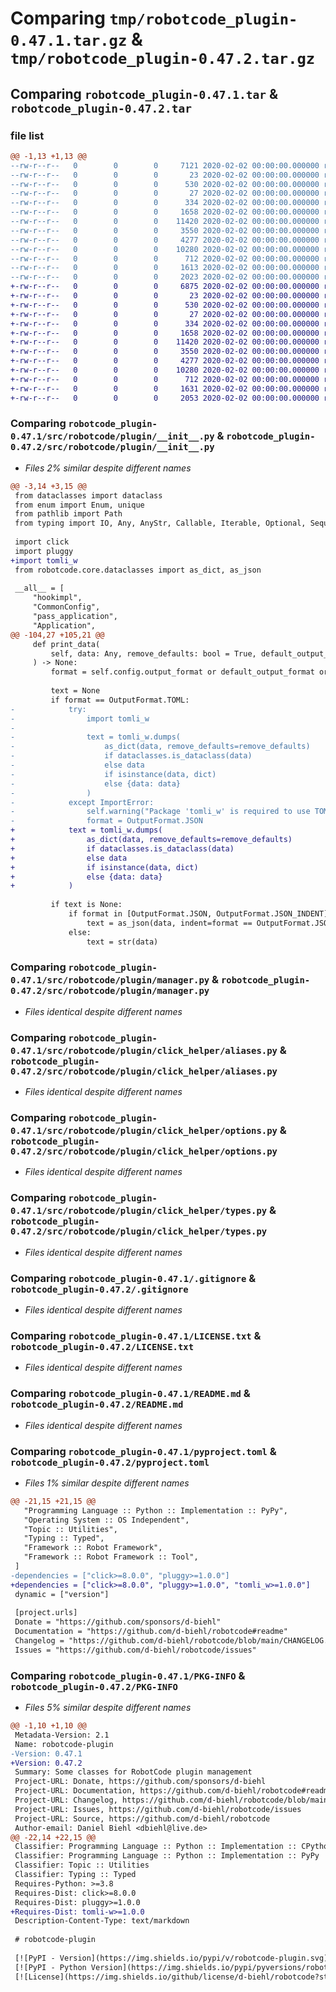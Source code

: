 # Comparing `tmp/robotcode_plugin-0.47.1.tar.gz` & `tmp/robotcode_plugin-0.47.2.tar.gz`

## Comparing `robotcode_plugin-0.47.1.tar` & `robotcode_plugin-0.47.2.tar`

### file list

```diff
@@ -1,13 +1,13 @@
--rw-r--r--   0        0        0     7121 2020-02-02 00:00:00.000000 robotcode_plugin-0.47.1/src/robotcode/plugin/__init__.py
--rw-r--r--   0        0        0       23 2020-02-02 00:00:00.000000 robotcode_plugin-0.47.1/src/robotcode/plugin/__version__.py
--rw-r--r--   0        0        0      530 2020-02-02 00:00:00.000000 robotcode_plugin-0.47.1/src/robotcode/plugin/manager.py
--rw-r--r--   0        0        0       27 2020-02-02 00:00:00.000000 robotcode_plugin-0.47.1/src/robotcode/plugin/py.typed
--rw-r--r--   0        0        0      334 2020-02-02 00:00:00.000000 robotcode_plugin-0.47.1/src/robotcode/plugin/specs.py
--rw-r--r--   0        0        0     1658 2020-02-02 00:00:00.000000 robotcode_plugin-0.47.1/src/robotcode/plugin/click_helper/aliases.py
--rw-r--r--   0        0        0    11420 2020-02-02 00:00:00.000000 robotcode_plugin-0.47.1/src/robotcode/plugin/click_helper/options.py
--rw-r--r--   0        0        0     3550 2020-02-02 00:00:00.000000 robotcode_plugin-0.47.1/src/robotcode/plugin/click_helper/types.py
--rw-r--r--   0        0        0     4277 2020-02-02 00:00:00.000000 robotcode_plugin-0.47.1/.gitignore
--rw-r--r--   0        0        0    10280 2020-02-02 00:00:00.000000 robotcode_plugin-0.47.1/LICENSE.txt
--rw-r--r--   0        0        0      712 2020-02-02 00:00:00.000000 robotcode_plugin-0.47.1/README.md
--rw-r--r--   0        0        0     1613 2020-02-02 00:00:00.000000 robotcode_plugin-0.47.1/pyproject.toml
--rw-r--r--   0        0        0     2023 2020-02-02 00:00:00.000000 robotcode_plugin-0.47.1/PKG-INFO
+-rw-r--r--   0        0        0     6875 2020-02-02 00:00:00.000000 robotcode_plugin-0.47.2/src/robotcode/plugin/__init__.py
+-rw-r--r--   0        0        0       23 2020-02-02 00:00:00.000000 robotcode_plugin-0.47.2/src/robotcode/plugin/__version__.py
+-rw-r--r--   0        0        0      530 2020-02-02 00:00:00.000000 robotcode_plugin-0.47.2/src/robotcode/plugin/manager.py
+-rw-r--r--   0        0        0       27 2020-02-02 00:00:00.000000 robotcode_plugin-0.47.2/src/robotcode/plugin/py.typed
+-rw-r--r--   0        0        0      334 2020-02-02 00:00:00.000000 robotcode_plugin-0.47.2/src/robotcode/plugin/specs.py
+-rw-r--r--   0        0        0     1658 2020-02-02 00:00:00.000000 robotcode_plugin-0.47.2/src/robotcode/plugin/click_helper/aliases.py
+-rw-r--r--   0        0        0    11420 2020-02-02 00:00:00.000000 robotcode_plugin-0.47.2/src/robotcode/plugin/click_helper/options.py
+-rw-r--r--   0        0        0     3550 2020-02-02 00:00:00.000000 robotcode_plugin-0.47.2/src/robotcode/plugin/click_helper/types.py
+-rw-r--r--   0        0        0     4277 2020-02-02 00:00:00.000000 robotcode_plugin-0.47.2/.gitignore
+-rw-r--r--   0        0        0    10280 2020-02-02 00:00:00.000000 robotcode_plugin-0.47.2/LICENSE.txt
+-rw-r--r--   0        0        0      712 2020-02-02 00:00:00.000000 robotcode_plugin-0.47.2/README.md
+-rw-r--r--   0        0        0     1631 2020-02-02 00:00:00.000000 robotcode_plugin-0.47.2/pyproject.toml
+-rw-r--r--   0        0        0     2053 2020-02-02 00:00:00.000000 robotcode_plugin-0.47.2/PKG-INFO
```

### Comparing `robotcode_plugin-0.47.1/src/robotcode/plugin/__init__.py` & `robotcode_plugin-0.47.2/src/robotcode/plugin/__init__.py`

 * *Files 2% similar despite different names*

```diff
@@ -3,14 +3,15 @@
 from dataclasses import dataclass
 from enum import Enum, unique
 from pathlib import Path
 from typing import IO, Any, AnyStr, Callable, Iterable, Optional, Sequence, TypeVar, Union, cast
 
 import click
 import pluggy
+import tomli_w
 from robotcode.core.dataclasses import as_dict, as_json
 
 __all__ = [
     "hookimpl",
     "CommonConfig",
     "pass_application",
     "Application",
@@ -104,27 +105,21 @@
     def print_data(
         self, data: Any, remove_defaults: bool = True, default_output_format: Optional[OutputFormat] = None
     ) -> None:
         format = self.config.output_format or default_output_format or OutputFormat.TEXT
 
         text = None
         if format == OutputFormat.TOML:
-            try:
-                import tomli_w
-
-                text = tomli_w.dumps(
-                    as_dict(data, remove_defaults=remove_defaults)
-                    if dataclasses.is_dataclass(data)
-                    else data
-                    if isinstance(data, dict)
-                    else {data: data}
-                )
-            except ImportError:
-                self.warning("Package 'tomli_w' is required to use TOML output. Using JSON format instead.")
-                format = OutputFormat.JSON
+            text = tomli_w.dumps(
+                as_dict(data, remove_defaults=remove_defaults)
+                if dataclasses.is_dataclass(data)
+                else data
+                if isinstance(data, dict)
+                else {data: data}
+            )
 
         if text is None:
             if format in [OutputFormat.JSON, OutputFormat.JSON_INDENT]:
                 text = as_json(data, indent=format == OutputFormat.JSON_INDENT, compact=format == OutputFormat.TEXT)
             else:
                 text = str(data)
```

### Comparing `robotcode_plugin-0.47.1/src/robotcode/plugin/manager.py` & `robotcode_plugin-0.47.2/src/robotcode/plugin/manager.py`

 * *Files identical despite different names*

### Comparing `robotcode_plugin-0.47.1/src/robotcode/plugin/click_helper/aliases.py` & `robotcode_plugin-0.47.2/src/robotcode/plugin/click_helper/aliases.py`

 * *Files identical despite different names*

### Comparing `robotcode_plugin-0.47.1/src/robotcode/plugin/click_helper/options.py` & `robotcode_plugin-0.47.2/src/robotcode/plugin/click_helper/options.py`

 * *Files identical despite different names*

### Comparing `robotcode_plugin-0.47.1/src/robotcode/plugin/click_helper/types.py` & `robotcode_plugin-0.47.2/src/robotcode/plugin/click_helper/types.py`

 * *Files identical despite different names*

### Comparing `robotcode_plugin-0.47.1/.gitignore` & `robotcode_plugin-0.47.2/.gitignore`

 * *Files identical despite different names*

### Comparing `robotcode_plugin-0.47.1/LICENSE.txt` & `robotcode_plugin-0.47.2/LICENSE.txt`

 * *Files identical despite different names*

### Comparing `robotcode_plugin-0.47.1/README.md` & `robotcode_plugin-0.47.2/README.md`

 * *Files identical despite different names*

### Comparing `robotcode_plugin-0.47.1/pyproject.toml` & `robotcode_plugin-0.47.2/pyproject.toml`

 * *Files 1% similar despite different names*

```diff
@@ -21,15 +21,15 @@
   "Programming Language :: Python :: Implementation :: PyPy",
   "Operating System :: OS Independent",
   "Topic :: Utilities",
   "Typing :: Typed",
   "Framework :: Robot Framework",
   "Framework :: Robot Framework :: Tool",
 ]
-dependencies = ["click>=8.0.0", "pluggy>=1.0.0"]
+dependencies = ["click>=8.0.0", "pluggy>=1.0.0", "tomli_w>=1.0.0"]
 dynamic = ["version"]
 
 [project.urls]
 Donate = "https://github.com/sponsors/d-biehl"
 Documentation = "https://github.com/d-biehl/robotcode#readme"
 Changelog = "https://github.com/d-biehl/robotcode/blob/main/CHANGELOG.md"
 Issues = "https://github.com/d-biehl/robotcode/issues"
```

### Comparing `robotcode_plugin-0.47.1/PKG-INFO` & `robotcode_plugin-0.47.2/PKG-INFO`

 * *Files 5% similar despite different names*

```diff
@@ -1,10 +1,10 @@
 Metadata-Version: 2.1
 Name: robotcode-plugin
-Version: 0.47.1
+Version: 0.47.2
 Summary: Some classes for RobotCode plugin management
 Project-URL: Donate, https://github.com/sponsors/d-biehl
 Project-URL: Documentation, https://github.com/d-biehl/robotcode#readme
 Project-URL: Changelog, https://github.com/d-biehl/robotcode/blob/main/CHANGELOG.md
 Project-URL: Issues, https://github.com/d-biehl/robotcode/issues
 Project-URL: Source, https://github.com/d-biehl/robotcode
 Author-email: Daniel Biehl <dbiehl@live.de>
@@ -22,14 +22,15 @@
 Classifier: Programming Language :: Python :: Implementation :: CPython
 Classifier: Programming Language :: Python :: Implementation :: PyPy
 Classifier: Topic :: Utilities
 Classifier: Typing :: Typed
 Requires-Python: >=3.8
 Requires-Dist: click>=8.0.0
 Requires-Dist: pluggy>=1.0.0
+Requires-Dist: tomli-w>=1.0.0
 Description-Content-Type: text/markdown
 
 # robotcode-plugin
 
 [![PyPI - Version](https://img.shields.io/pypi/v/robotcode-plugin.svg)](https://pypi.org/project/robotcode-plugin)
 [![PyPI - Python Version](https://img.shields.io/pypi/pyversions/robotcode-plugin.svg)](https://pypi.org/project/robotcode-plugin)
 [![License](https://img.shields.io/github/license/d-biehl/robotcode?style=flat&logo=apache)](https://github.com/d-biehl/robotcode/blob/master/LICENSE.txt)
```

